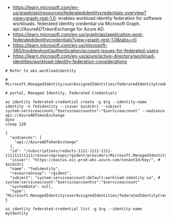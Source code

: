 - https://learn.microsoft.com/en-us/graph/api/resources/federatedidentitycredentials-overview?view=graph-rest-1.0:  enables workload identity federation for software workloads. federated identity credential via Microsoft Graph. api://AzureADTokenExchange for Azure AD.
- https://learn.microsoft.com/en-us/graph/api/application-post-federatedidentitycredentials?view=graph-rest-1.0&tabs=cli
- https://learn.microsoft.com/en-us/microsoft-365/troubleshoot/authentication/account-issues-for-federated-users
- https://learn.microsoft.com/en-us/azure/active-directory/workload-identities/workload-identity-federation-considerations

```
# Refer to aks.workloadidentity

# Microsoft.ManagedIdentity/userAssignedIdentities/federatedIdentityCredentials

# portal, Managed Identity, Federated Credentials
```
  
```
az identity federated-credential create -g $rg --identity-name identity -n fedidentity --issuer $oidcUri --subject system:serviceaccount:"$serviceaccountns":"$serviceaccount" --audience api://AzureADTokenExchange
date
sleep 120

{
  "audiences": [
    "api://AzureADTokenExchange"
  ],
  "id": "/subscriptions/redacts-1111-1111-1111-111111111111/resourcegroups/rgident/providers/Microsoft.ManagedIdentity/userAssignedIdentities/identity/federatedIdentityCredentials/fedidentity",
  "issuer": "https://eastus.oic.prod-aks.azure.com/tenantId/key/", # $oidcUri
  "name": "fedidentity",
  "resourceGroup": "rgident",
  "subject": "system:serviceaccount:default:workload-identity-sa", # system:serviceaccount:"$serviceaccountns":"$serviceaccount"
  "systemData": null,
  "type": "Microsoft.ManagedIdentity/userAssignedIdentities/federatedIdentityCredentials"
}

az identity federated-credential list -g $rg --identity-name myIdentity
```


